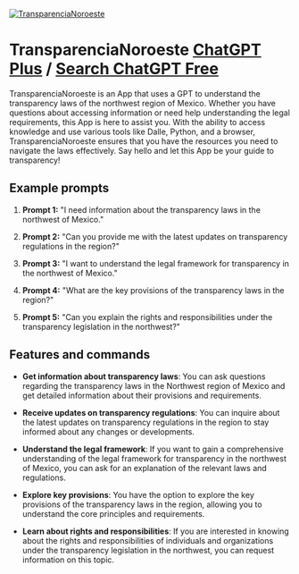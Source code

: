 
[![TransparenciaNoroeste](https://files.oaiusercontent.com/file-WtIeuBYKSUchHP4YXMxowkMB?se=2123-10-17T15%3A38%3A31Z&sp=r&sv=2021-08-06&sr=b&rscc=max-age%3D31536000%2C%20immutable&rscd=attachment%3B%20filename%3D673c7752-c40d-40a7-bac1-e95680b6beae.png&sig=r2vDiQz9NE2dmqKSDW5XRdlZJcmJKJs4eadoMCZlTfo%3D)](https://chat.openai.com/g/g-L1zPV7pFm-transparencianoroeste)

# TransparenciaNoroeste [ChatGPT Plus](https://chat.openai.com/g/g-L1zPV7pFm-transparencianoroeste) / [Search ChatGPT Free](https://gptcall.net/index.html#/?search=TransparenciaNoroeste)

TransparenciaNoroeste is an App that uses a GPT to understand the transparency laws of the northwest region of Mexico. Whether you have questions about accessing information or need help understanding the legal requirements, this App is here to assist you. With the ability to access knowledge and use various tools like Dalle, Python, and a browser, TransparenciaNoroeste ensures that you have the resources you need to navigate the laws effectively. Say hello and let this App be your guide to transparency!

## Example prompts

1. **Prompt 1:** "I need information about the transparency laws in the northwest of Mexico."

2. **Prompt 2:** "Can you provide me with the latest updates on transparency regulations in the region?"

3. **Prompt 3:** "I want to understand the legal framework for transparency in the northwest of Mexico."

4. **Prompt 4:** "What are the key provisions of the transparency laws in the region?"

5. **Prompt 5:** "Can you explain the rights and responsibilities under the transparency legislation in the northwest?"

## Features and commands

- **Get information about transparency laws**: You can ask questions regarding the transparency laws in the Northwest region of Mexico and get detailed information about their provisions and requirements.

- **Receive updates on transparency regulations**: You can inquire about the latest updates on transparency regulations in the region to stay informed about any changes or developments.

- **Understand the legal framework**: If you want to gain a comprehensive understanding of the legal framework for transparency in the northwest of Mexico, you can ask for an explanation of the relevant laws and regulations.

- **Explore key provisions**: You have the option to explore the key provisions of the transparency laws in the region, allowing you to understand the core principles and requirements.

- **Learn about rights and responsibilities**: If you are interested in knowing about the rights and responsibilities of individuals and organizations under the transparency legislation in the northwest, you can request information on this topic.


